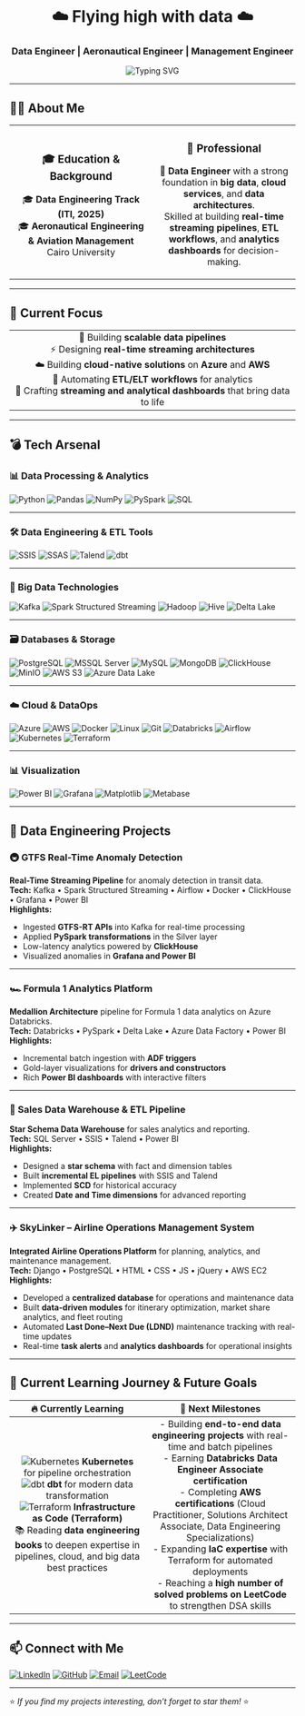 <h1 align="center">☁️ Flying high with data ☁️</h1>
<h3 align="center">Data Engineer | Aeronautical Engineer | Management Engineer</h3>

<p align="center">
  <img src="https://readme-typing-svg.herokuapp.com?color=36BCF7&center=true&vCenter=true&size=24&lines=Data+Engineer;Big+Data+Enthusiast;Cloud+Native+Pipelines;Real-time+Streaming;ETL+Automation&pause=1000" alt="Typing SVG" />
</p>

---

## 🧑‍💻 About Me  

<table>
  <tr>
    <td align="center" width="50%">
      <h3>🎓 Education & Background</h3>
      <p>🎓 <b>Data Engineering Track (ITI, 2025)</b><br>
      🎓 <b>Aeronautical Engineering & Aviation Management</b><br>
      Cairo University
    </td>
    <td align="center" width="50%">
      <h3>🌟 Professional</h3>
      <p>🚀 <b>Data Engineer</b> with a strong foundation in <b>big data</b>, <b>cloud services</b>, and <b>data architectures</b>.<br>
      Skilled at building <b>real-time streaming pipelines</b>, <b>ETL workflows</b>, and <b>analytics dashboards</b> for decision-making.</p>
    </td>
  </tr>
</table>

---

## 🎯 Current Focus  

<table>
  <tr>
    <td align="center">
      🚀 Building <b>scalable data pipelines</b><br>
      ⚡ Designing <b>real-time streaming architectures</b><br>
      ☁️ Building <b>cloud-native solutions</b> on <b>Azure</b> and <b>AWS</b><br>
      🔄 Automating <b>ETL/ELT workflows</b> for analytics<br>
      🎨 Crafting <b>streaming and analytical dashboards</b> that bring data to life
    </td>
  </tr>
</table>

---

## 💣 Tech Arsenal  

### **📊 Data Processing & Analytics**  
![Python](https://img.shields.io/badge/-Python-3776AB?logo=python&logoColor=white)
![Pandas](https://img.shields.io/badge/-Pandas-150458?logo=pandas&logoColor=white)
![NumPy](https://img.shields.io/badge/-NumPy-013243?logo=numpy&logoColor=white)
![PySpark](https://img.shields.io/badge/-PySpark-FDEE21?logo=apachespark&logoColor=black)
![SQL](https://img.shields.io/badge/-SQL-003B57?logo=postgresql&logoColor=white)

---

### **🛠️ Data Engineering & ETL Tools**  
![SSIS](https://img.shields.io/badge/-SSIS-CC2927?logo=microsoftsqlserver&logoColor=white)
![SSAS](https://img.shields.io/badge/-SSAS-CC2927?logo=microsoftsqlserver&logoColor=white)
![Talend](https://img.shields.io/badge/-Talend-F80000?logo=talend&logoColor=white)
![dbt](https://img.shields.io/badge/-dbt-FD5438?logo=dbt&logoColor=white)

---

### **🌊 Big Data Technologies**  
![Kafka](https://img.shields.io/badge/-Kafka-231F20?logo=apachekafka&logoColor=white)
![Spark Structured Streaming](https://img.shields.io/badge/-Spark%20Streaming-FF5A1F?logo=apachespark&logoColor=white)
![Hadoop](https://img.shields.io/badge/-Hadoop-FFB400?logo=apachehadoop&logoColor=black)
![Hive](https://img.shields.io/badge/-Hive-FDEE21?logo=apachehive&logoColor=black)
![Delta Lake](https://img.shields.io/badge/-Delta%20Lake-00B2FF?logo=deltalake&logoColor=white)

---

### **🗃 Databases & Storage**  
![PostgreSQL](https://img.shields.io/badge/-PostgreSQL-336791?logo=postgresql&logoColor=white)
![MSSQL Server](https://img.shields.io/badge/-MSSQL%20Server-CC2927?logo=microsoftsqlserver&logoColor=white)
![MySQL](https://img.shields.io/badge/-MySQL-4479A1?logo=mysql&logoColor=white)
![MongoDB](https://img.shields.io/badge/-MongoDB-47A248?logo=mongodb&logoColor=white)
![ClickHouse](https://img.shields.io/badge/-ClickHouse-FFCC00?logo=clickhouse&logoColor=black)
![MinIO](https://img.shields.io/badge/-MinIO-C72E49?logo=minio&logoColor=white)
![AWS S3](https://img.shields.io/badge/-AWS%20S3-569A31?logo=amazons3&logoColor=white)
![Azure Data Lake](https://img.shields.io/badge/-Azure%20Data%20Lake-0078D4?logo=microsoftazure&logoColor=white)

---

### **☁️ Cloud & DataOps**  
![Azure](https://img.shields.io/badge/-Azure-0089D6?logo=microsoftazure&logoColor=white)
![AWS](https://img.shields.io/badge/-AWS-232F3E?logo=amazonaws&logoColor=white)
![Docker](https://img.shields.io/badge/-Docker-2496ED?logo=docker&logoColor=white)
![Linux](https://img.shields.io/badge/-Linux-FCC624?logo=linux&logoColor=black)
![Git](https://img.shields.io/badge/-Git-F05032?logo=git&logoColor=white)
![Databricks](https://img.shields.io/badge/-Databricks-FF3621?logo=databricks&logoColor=white)
![Airflow](https://img.shields.io/badge/-Airflow-017CEE?logo=apacheairflow&logoColor=white)
![Kubernetes](https://img.shields.io/badge/-Kubernetes-326CE5?logo=kubernetes&logoColor=white)
![Terraform](https://img.shields.io/badge/-Terraform-7B42BC?logo=terraform&logoColor=white)

---

### **📊 Visualization**  
![Power BI](https://img.shields.io/badge/-Power%20BI-F2C811?logo=powerbi&logoColor=black)
![Grafana](https://img.shields.io/badge/-Grafana-F46800?logo=grafana&logoColor=white)
![Matplotlib](https://img.shields.io/badge/-Matplotlib-3776AB?logo=python&logoColor=white)
![Metabase](https://img.shields.io/badge/-Metabase-509EE3?logo=metabase&logoColor=white)

---

## 🚀 Data Engineering Projects  

### **🚇 GTFS Real-Time Anomaly Detection**  
**Real-Time Streaming Pipeline** for anomaly detection in transit data.  
**Tech:** Kafka • Spark Structured Streaming • Airflow • Docker • ClickHouse • Grafana • Power BI  
**Highlights:**  
- Ingested **GTFS-RT APIs** into Kafka for real-time processing  
- Applied **PySpark transformations** in the Silver layer  
- Low-latency analytics powered by **ClickHouse**  
- Visualized anomalies in **Grafana and Power BI**

---

### **🏎️ Formula 1 Analytics Platform**  
**Medallion Architecture** pipeline for Formula 1 data analytics on Azure Databricks.  
**Tech:** Databricks • PySpark • Delta Lake • Azure Data Factory • Power BI  
**Highlights:**  
- Incremental batch ingestion with **ADF triggers**  
- Gold-layer visualizations for **drivers and constructors**  
- Rich **Power BI dashboards** with interactive filters  

---

### **🏬 Sales Data Warehouse & ETL Pipeline**  
**Star Schema Data Warehouse** for sales analytics and reporting.  
**Tech:** SQL Server • SSIS • Talend • Power BI  
**Highlights:**  
- Designed a **star schema** with fact and dimension tables  
- Built **incremental EL pipelines** with SSIS and Talend  
- Implemented **SCD** for historical accuracy  
- Created **Date and Time dimensions** for advanced reporting  

---

### **✈️ SkyLinker – Airline Operations Management System**  
**Integrated Airline Operations Platform** for planning, analytics, and maintenance management.  
**Tech:** Django • PostgreSQL • HTML • CSS • JS • jQuery • AWS EC2  
**Highlights:**  
- Developed a **centralized database** for operations and maintenance data  
- Built **data-driven modules** for itinerary optimization, market share analytics, and fleet routing  
- Automated **Last Done–Next Due (LDND)** maintenance tracking with real-time updates  
- Real-time **task alerts** and **analytics dashboards** for operational insights

---

## 🎯 Current Learning Journey & Future Goals  

| **🔥 Currently Learning** | **🎯 Next Milestones** |
|:-------------------------:|:-----------------------:|
| ![Kubernetes](https://img.shields.io/badge/-Kubernetes-326CE5?logo=kubernetes&logoColor=white) **Kubernetes** for pipeline orchestration <br> ![dbt](https://img.shields.io/badge/-dbt-FD5438?logo=dbt&logoColor=white) **dbt** for modern data transformation <br> ![Terraform](https://img.shields.io/badge/-Terraform-7B42BC?logo=terraform&logoColor=white) **Infrastructure as Code (Terraform)** <br> 📚 Reading **data engineering books** to deepen expertise in pipelines, cloud, and big data best practices | - Building **end-to-end data engineering projects** with real-time and batch pipelines <br> - Earning **Databricks Data Engineer Associate certification** <br> - Completing **AWS certifications** (Cloud Practitioner, Solutions Architect Associate, Data Engineering Specializations) <br> - Expanding **IaC expertise** with Terraform for automated deployments <br> - Reaching a **high number of solved problems on LeetCode** to strengthen DSA skills |

---

## 📫 Connect with Me  
[![LinkedIn](https://img.shields.io/badge/LinkedIn-0077B5?logo=linkedin&logoColor=white)](https://linkedin.com/in/ho03)
[![GitHub](https://img.shields.io/badge/GitHub-181717?logo=github&logoColor=white)](https://github.com/honda003)
[![Email](https://img.shields.io/badge/Email-D14836?logo=gmail&logoColor=white)](mailto:mohannad.husny@gmail.com)
[![LeetCode](https://img.shields.io/badge/LeetCode-FFA116?logo=leetcode&logoColor=white)](https://leetcode.com/u/Honda03/)

---

⭐ *If you find my projects interesting, don’t forget to star them!* ⭐

